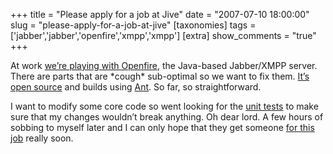 +++
title = "Please apply for a job at Jive"
date = "2007-07-10 18:00:00"
slug = "please-apply-for-a-job-at-jive"
[taxonomies]
tags = ['jabber','jabber','openfire','xmpp','xmpp']
[extra]
show_comments = "true"
+++

At work [we’re playing with Openfire](http://wiki.bath.ac.uk/display/bucswebdev/Jabber+server), the Java-based Jabber/XMPP server. There are parts that are \*cough\* sub-optimal so we want to fix them. [It’s open source](http://www.igniterealtime.org/downloads/source.jsp) and builds using [Ant](http://ant.apache.org/). So far, so straightforward.

I want to modify some core code so went looking for the [unit tests](http://junit.sourceforge.net/) to make sure that my changes wouldn’t break anything. Oh dear lord. A few hours of sobbing to myself later and I can only hope that they get someone [for this job](http://hotjobs.yahoo.com/job-JVHSJ65C0AP-l-Portland-OR-c-Technology "QA Engineer: Jive Software") really soon.
